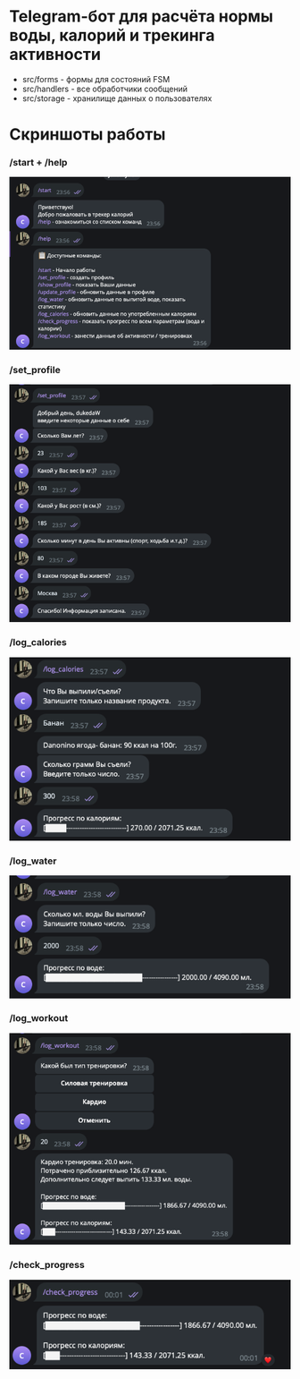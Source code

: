 # Telegram-бот для расчёта нормы воды, калорий и трекинга активности

* src/forms - формы для состояний FSM
* src/handlers - все обработчики сообщений
* src/storage - хранилище данных о пользователях

# Скриншоты работы
### /start + /help
![Start](static/start.png)

### /set_profile
![set_profile](static/set_profile.png)


### /log_calories
![log_calories](static/log_calories.png)

### /log_water
![log_water](static/log_water.png)

### /log_workout
![log_workout](static/log_workout.png)

### /check_progress
![check_progress](static/check_progress.png)

